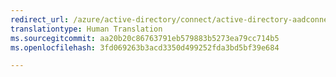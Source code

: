 ```yaml
---
redirect_url: /azure/active-directory/connect/active-directory-aadconnectsync-understanding-architecture
translationtype: Human Translation
ms.sourcegitcommit: aa20b20c86763791eb579883b5273ea79cc714b5
ms.openlocfilehash: 3fd069263b3acd3350d499252fda3bd5bf39e684

---
```




<!--HONumber=Feb17_HO2-->


